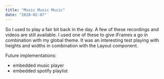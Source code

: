 ```yaml
---
title: "Music Music Music"
date: "2020-02-07"
---
```


So I used to play a fair bit back in the day. A few of these recordings and videos are still available. I used one of these to give iFrames a go in combination with my global theme. It was an interesting test playing with heights and widths in combination with the Layout component.

Future implementations:
- embedded music player
- embedded spotify playlist

